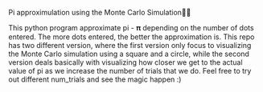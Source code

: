 Pi approximulation using the Monte Carlo Simulation🥧🥧

This python program approximate pi - 𝛑 depending on the number of dots entered. The more dots entered, the better the approximation is.
This repo has two different version, where the first version only focus to visualizing the Monte Carlo simulation using a square and a circle, while the second version deals basically with visualizing how closer we get to the actual value of pi as we increase the number of trials that we do. Feel free to try out different num_trials and see the magic happen :)
